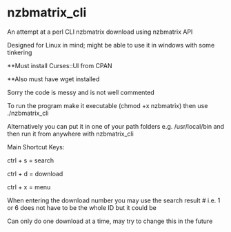 nzbmatrix_cli
=============

An attempt at a perl CLI nzbmatrix download using nzbmatrix API 

Designed for Linux in mind; might be able to use it in windows with some tinkering

**Must install Curses::UI from CPAN

**Also must have wget installed

Sorry the code is messy and is not well commented

To run the program make it executable (chmod +x nzbmatrix) then use ./nzbmatrix_cli

Alternatively you can put it in one of your path folders e.g. /usr/local/bin and 
then run it from anywhere with nzbmatrix_cli


Main Shortcut Keys:

ctrl + s = search

ctrl + d = download

ctrl + x = menu

When entering the download number you may use the search result # i.e. 1 or 6 does not have to be the whole ID but it could be

Can only do one download at a time, may try to change this in the future
